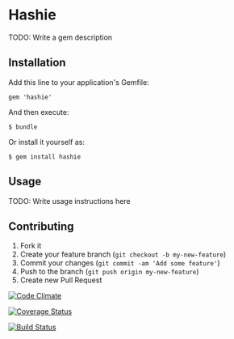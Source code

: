 # Hashie

TODO: Write a gem description

## Installation

Add this line to your application's Gemfile:

    gem 'hashie'

And then execute:

    $ bundle

Or install it yourself as:

    $ gem install hashie

## Usage

TODO: Write usage instructions here

## Contributing

1. Fork it
2. Create your feature branch (`git checkout -b my-new-feature`)
3. Commit your changes (`git commit -am 'Add some feature'`)
4. Push to the branch (`git push origin my-new-feature`)
5. Create new Pull Request

[![Code Climate](https://codeclimate.com/repos/51dbca00f3ea002d1f0030f8/badges/a309dd9d03d5c412eb69/gpa.png)](https://codeclimate.com/repos/51dbca00f3ea002d1f0030f8/feed)


[![Coverage Status](https://coveralls.io/repos/PanfilovDenis/hashie/badge.png)](https://coveralls.io/r/PanfilovDenis/hashie)

[![Build Status](https://travis-ci.org/PanfilovDenis/hashie.png)](https://travis-ci.org/[YOUR_GITHUB_USERNAME]/[YOUR_PROJECT_NAME])
